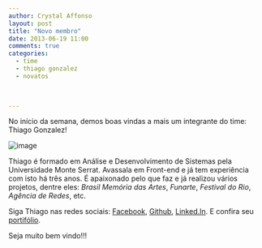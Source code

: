 ```yaml
---
author: Crystal Affonso
layout: post
title: "Novo membro"
date: 2013-06-19 11:00
comments: true
categories:
  - time
  - thiago gonzalez
  - novatos
 

  
---
```


No início da semana, demos boas vindas a mais um integrante do time: Thiago Gonzalez!

<!--more-->

![image](/images/gonzalez.jpg)

Thiago é formado em Análise e Desenvolvimento de Sistemas pela Universidade Monte Serrat. Avassala em Front-end e já tem experiência com isto há três anos. É apaixonado pelo que faz e já realizou vários projetos, dentre eles: _Brasil Memória das Artes_, _Funarte_, _Festival do Rio_, _Agência de Redes_, etc.

Siga Thiago nas redes sociais: [Facebook](https://www.facebook.com/thigonzalez), [Github](https://github.com/thiagonzalez), [Linked.In](http://br.linkedin.com/in/thigonzalez/). E confira seu [portifólio](http://thiagogonzalez.com/).

Seja muito bem vindo!!!